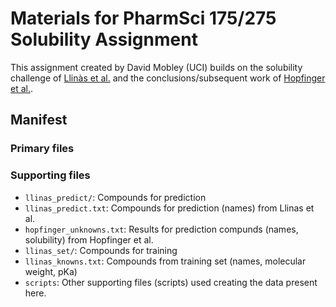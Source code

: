 # Materials for PharmSci 175/275 Solubility Assignment

This assignment created by David Mobley (UCI) builds on the solubility challenge of [Llinàs et al.](https://dx.doi.org/10.1021/ci800058v) and the conclusions/subsequent work of [Hopfinger et al.](https://dx.doi.org/10.1021/ci800436c).

## Manifest

### Primary files

### Supporting files
- `llinas_predict/`: Compounds for prediction
- `llinas_predict.txt`: Compounds for prediction (names) from Llinas et al.
- `hopfinger_unknowns.txt`: Results for prediction compunds (names, solubility) from Hopfinger et al.
- `llinas_set/`: Compounds for training
- `llinas_knowns.txt`: Compounds from training set (names, molecular weight, pKa)
- `scripts`: Other supporting files (scripts) used creating the data present here.
